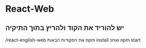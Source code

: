 # React-Web

יש להוריד את הקוד ולהריץ בתוך התיקיה
---------------------------------------
/react-english-web
את הפקודות הבאות
npm install
ואחכ 
npm start
